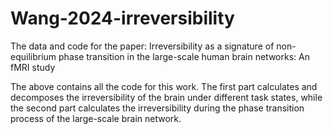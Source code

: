 # Wang-2024-irreversibility
The data and code for the paper: Irreversibility as a signature of non-equilibrium phase transition in the large-scale human brain networks: An fMRI study 

The above contains all the code for this work. The first part calculates and decomposes the irreversibility of the brain under different task states, while the second part calculates the irreversibility during the phase transition process of the large-scale brain network.
